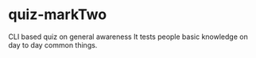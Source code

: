# quiz-markTwo
CLI based quiz on general awareness
It tests people basic knowledge on day to day common things.
